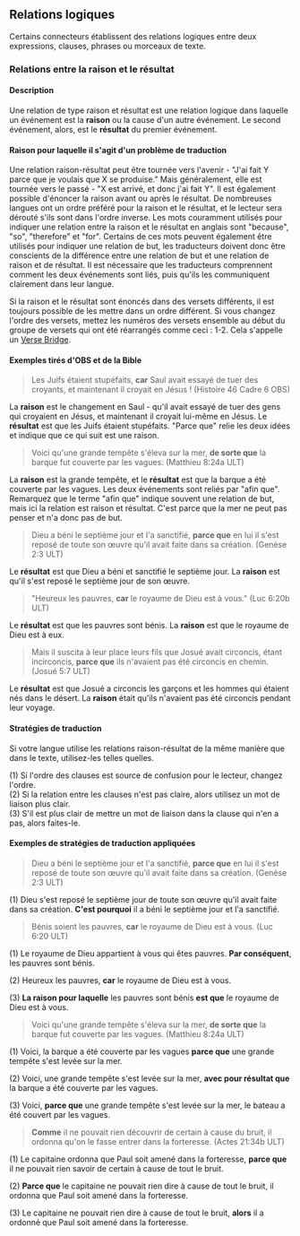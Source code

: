 ## Relations logiques

Certains connecteurs établissent des relations logiques entre deux expressions, clauses, phrases ou morceaux de texte.

### Relations entre la raison et le résultat

#### Description

Une relation de type raison et résultat est une relation logique dans laquelle un événement est la **raison** ou la cause d'un autre événement. Le second événement, alors, est le **résultat** du premier événement.

#### Raison pour laquelle il s'agit d'un problème de traduction

Une relation raison-résultat peut être tournée vers l'avenir - "J'ai fait Y parce que je voulais que X se produise." Mais généralement, elle est tournée vers le passé - "X est arrivé, et donc j'ai fait Y". Il est également possible d'énoncer la raison avant ou après le résultat. De nombreuses langues ont un ordre préféré pour la raison et le résultat, et le lecteur sera dérouté s'ils sont dans l'ordre inverse. Les mots couramment utilisés pour indiquer une relation entre la raison et le résultat en anglais sont "because", "so", "therefore" et "for". Certains de ces mots peuvent également être utilisés pour indiquer une relation de but, les traducteurs doivent donc être conscients de la différence entre une relation de but et une relation de raison et de résultat. Il est nécessaire que les traducteurs comprennent comment les deux événements sont liés, puis qu'ils les communiquent clairement dans leur langue.

Si la raison et le résultat sont énoncés dans des versets différents, il est toujours possible de les mettre dans un ordre différent. Si vous changez l'ordre des versets, mettez les numéros des versets ensemble au début du groupe de versets qui ont été réarrangés comme ceci : 1-2. Cela s'appelle un [Verse Bridge](../translate-versebridge/01.md).

#### Exemples tirés d'OBS et de la Bible

> Les Juifs étaient stupéfaits, **car** Saul avait essayé de tuer des croyants, et maintenant il croyait en Jésus ! (Histoire 46 Cadre 6 OBS)

La **raison** est le changement en Saul - qu'il avait essayé de tuer des gens qui croyaient en Jésus, et maintenant il croyait lui-même en Jésus. Le **résultat** est que les Juifs étaient stupéfaits. "Parce que" relie les deux idées et indique que ce qui suit est une raison.

> Voici qu'une grande tempête s'éleva sur la mer, **de sorte que** la barque fut couverte par les vagues. (Matthieu 8:24a ULT)

La **raison** est la grande tempête, et le **résultat** est que la barque a été couverte par les vagues. Les deux événements sont reliés par "afin que". Remarquez que le terme "afin que" indique souvent une relation de but, mais ici la relation est raison et résultat. C'est parce que la mer ne peut pas penser et n'a donc pas de but.

> Dieu a béni le septième jour et l'a sanctifié, **parce que** en lui il s'est reposé de toute son œuvre qu'il avait faite dans sa création. (Genèse 2:3 ULT)

Le **résultat** est que Dieu a béni et sanctifié le septième jour. La **raison** est qu'il s'est reposé le septième jour de son œuvre.

> "Heureux les pauvres, **car** le royaume de Dieu est à vous." (Luc 6:20b ULT)

Le **résultat** est que les pauvres sont bénis. La **raison** est que le royaume de Dieu est à eux.

> Mais il suscita à leur place leurs fils que Josué avait circoncis, étant incirconcis, **parce que** ils n'avaient pas été circoncis en chemin. (Josué 5:7 ULT)

Le **résultat** est que Josué a circoncis les garçons et les hommes qui étaient nés dans le désert. La **raison** était qu'ils n'avaient pas été circoncis pendant leur voyage.

#### Stratégies de traduction

Si votre langue utilise les relations raison-résultat de la même manière que dans le texte, utilisez-les telles quelles.

(1) Si l'ordre des clauses est source de confusion pour le lecteur, changez l'ordre.<br>
(2) Si la relation entre les clauses n'est pas claire, alors utilisez un mot de liaison plus clair.<br>
(3) S'il est plus clair de mettre un mot de liaison dans la clause qui n'en a pas, alors faites-le.

#### Exemples de stratégies de traduction appliquées

> Dieu a béni le septième jour et l'a sanctifié, **parce que** en lui il s'est reposé de toute son œuvre qu'il avait faite dans sa création. (Genèse 2:3 ULT)

(1) Dieu s'est reposé le septième jour de toute son œuvre qu'il avait faite dans sa création. **C'est pourquoi** il a béni le septième jour et l'a sanctifié.

> Bénis soient les pauvres, **car** le royaume de Dieu est à vous. (Luc 6:20 ULT)

(1) Le royaume de Dieu appartient à vous qui êtes pauvres. **Par conséquent**, les pauvres sont bénis.

(2) Heureux les pauvres, **car** le royaume de Dieu est à vous.

(3) **La raison pour laquelle** les pauvres sont bénis **est que** le royaume de Dieu est à vous.

> Voici qu'une grande tempête s'éleva sur la mer, **de sorte que** la barque fut couverte par les vagues. (Matthieu 8:24a ULT)

(1) Voici, la barque a été couverte par les vagues **parce que** une grande tempête s'est levée sur la mer.

(2) Voici, une grande tempête s'est levée sur la mer, **avec pour résultat que** la barque a été couverte par les vagues.

(3) Voici, **parce que** une grande tempête s'est levée sur la mer, le bateau a été couvert par les vagues.

> **Comme** il ne pouvait rien découvrir de certain à cause du bruit, il ordonna qu'on le fasse entrer dans la forteresse. (Actes 21:34b ULT)

(1) Le capitaine ordonna que Paul soit amené dans la forteresse, **parce que** il ne pouvait rien savoir de certain à cause de tout le bruit.

(2) **Parce que** le capitaine ne pouvait rien dire à cause de tout le bruit, il ordonna que Paul soit amené dans la forteresse.

(3) Le capitaine ne pouvait rien dire à cause de tout le bruit, **alors** il a ordonné que Paul soit amené dans la forteresse.

